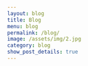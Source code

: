 ```yaml
---
layout: blog
title: Blog
menu: blog
permalink: /blog/
image: /assets/img/2.jpg
category: blog
show_post_details: true
---
```


